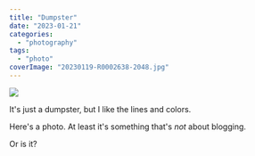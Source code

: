 ```yaml
---
title: "Dumpster"
date: "2023-01-21"
categories:
  - "photography"
tags:
  - "photo"
coverImage: "20230119-R0002638-2048.jpg"
---
```


![](/img/2023/20230119-R0002638-2048-1024x747.jpg)

It's just a dumpster, but I like the lines and colors.

Here's a photo. At least it's something that's _not_ about blogging.

Or is it?

